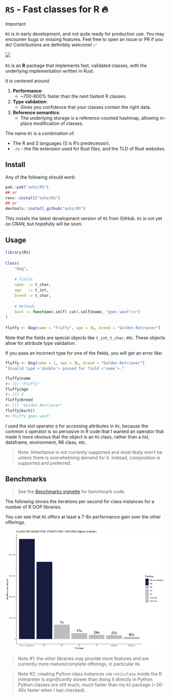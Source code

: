 
<!-- README.md is generated from README.Rmd. Please edit that file -->

# `RS` - Fast classes for R 🔥

> [!IMPORTANT]
> `RS` is in early development, and not quite ready for production use.
> You may encounter bugs or missing features. Feel free to open an issue or PR if you do!
> Contributions are definitely welcome! ✅

<!-- badges: start -->

![](https://img.shields.io/github/r-package/v/avhz/RS)
<!-- badges: end -->

`RS` is an **R** package that implements fast, validated classes, with
the underlying implementation written in Rust.

It is centered around:

1.  **Performance**:
    - ~700-800% faster than the next fastest R classes.
2.  **Type validation**:
    - Gives you confidence that your classes contain the right data.
3.  **Reference semantics**:
    - The underlying storage is a reference counted hashmap, allowing
      in-place modification of classes.

The name `RS` is a combination of:

- The R and S languages (S is R’s predecessor).
- `.rs` - the file extension used for Rust files, and the TLD of Rust
  websites.

## Install

Any of the following should work:

``` r
pak::pak("avhz/RS")
## or
renv::install("avhz/RS")
## or
devtools::install_github("avhz/RS")
```

This installs the latest development version of `RS` from GitHub. `RS`
is not yet on CRAN, but hopefully will be soon.

## Usage

``` r
library(RS)

Class(
    "Dog",
 
    # Fields
    name  := t_char,
    age   := t_int,
    breed := t_char,
 
    # Methods
    bark := function(.self) cat(.self@name, "goes woof!\n")
)
 
fluffy <- Dog(name = "Fluffy", age = 3L, breed = "Golden Retriever")
```

Note that the fields are special objects like `t_int`, `t_char`, etc.
These objects allow for attribute type validation.

If you pass an incorrect type for one of the fields, you will get an
error like:

``` r
fluffy <- Dog(name = 1, age = 3L, breed = "Golden Retriever")
"Invalid type <'double'> passed for field <'name'>."
```

``` r
fluffy@name
#> [1] "Fluffy"
fluffy@age
#> [1] 3
fluffy@breed
#> [1] "Golden Retriever"
fluffy@bark()
#> Fluffy goes woof!
```

I used the slot operator `@` for accessing attributes in `RS`, because
the common `$` operator is so pervasive in R code that I wanted an
operator that made it more obvious that the object is an `RS` class,
rather than a list, dataframe, environment, R6 class, etc.

> Note: Inheritance is not currently supported and most likely won’t be
> unless there is overwhelming demand for it. Instead, composition is
> supported and preferred.

## Benchmarks

> See the [Benchmarks
> vignette](https://avhz.github.io/RS/articles/Benchmarks.html) for
> benchmark code.

The following shows the iterations per second for class instances for a
number of R OOP libraries.

You can see that `RS` offers at least a 7-8x performance gain over the
other offerings.

[<img src="man/figures/bench.png">](https://github.com/avhz/RS/blob/main/man/figures/bench.png)

> Note \#1: the other libraries may provide more features and are
> currently more mature/complete offerings, in particular `R6`.

> Note \#2: creating Python class instances via `reticulate` inside the
> R interpreter is *significantly* slower than doing it directly in
> Python. Python classes are still much, much faster than my `RS`
> package (~30-40x faster when I last checked).
